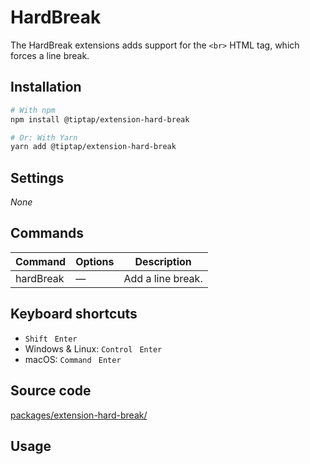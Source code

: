 # HardBreak
The HardBreak extensions adds support for the `<br>` HTML tag, which forces a line break.

## Installation
```bash
# With npm
npm install @tiptap/extension-hard-break

# Or: With Yarn
yarn add @tiptap/extension-hard-break
```

## Settings
*None*

## Commands
| Command   | Options | Description       |
| --------- | ------- | ----------------- |
| hardBreak | —       | Add a line break. |

## Keyboard shortcuts
* `Shift ` `Enter`
* Windows & Linux: `Control ` `Enter`
* macOS: `Command ` `Enter`

## Source code
[packages/extension-hard-break/](https://github.com/ueberdosis/tiptap-next/blob/main/packages/extension-hard-break/)

## Usage
<demo name="Extensions/HardBreak" highlight="3-5,17,36" />
